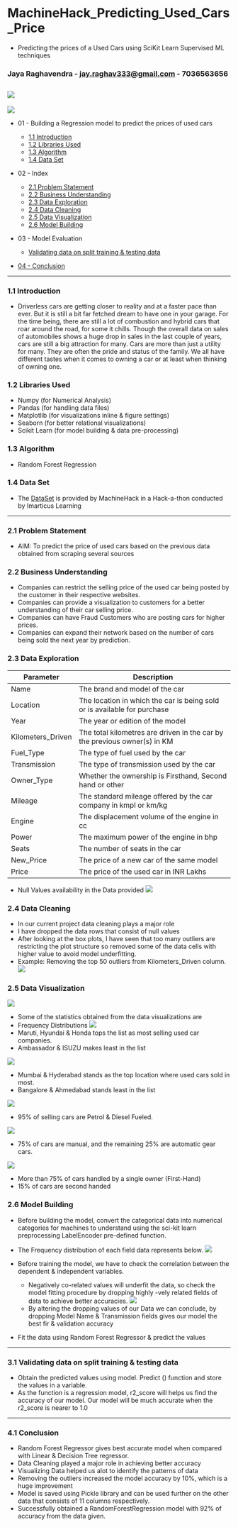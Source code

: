 # MachineHack_Predicting_Used_Cars_Price
- Predicting the prices of a Used Cars using SciKit Learn Supervised ML techniques

### Jaya Raghavendra - [jay.raghav333@gmail.com](mailto:jay.raghav333@gmail.com) - 7036563656

![](https://i.imgur.com/IhmfRed.png)
---
![](https://i.imgur.com/FcZJgZP.jpg)
- 01 - Building a Regression model to predict the prices of used cars
  * [1.1 Introduction](#11-Introduction)
  * [1.2 Libraries Used](#12-Libraries-Used)
  * [1.3 Algorithm](#13-Algorithm)
  * [1.4 Data Set](#14-Data-Set)

 - 02 - Index
    * [2.1 Problem Statement](#21-Problem-Statement)
    * [2.2 Business Understanding](#22-Business-Understanding)
    * [2.3 Data Exploration](#23-Data-Exploration)
    * [2.4 Data Cleaning](#24-Data-Cleaning)
    * [2.5 Data Visualization](#25-Data-Visualization)
    * [2.6 Model Building](#26-Model-Building)
    
- 03 - Model Evaluation
     * [Validating data on split training & testing data](#31-Validating-data-on-split-training-&-testing-data)
     
- [04 - Conclusion](#41-Conclusion)


---

### 1.1 Introduction
- Driverless cars are getting closer to reality and at a faster pace than ever. But it is still a bit far fetched dream to have one in your garage. For the time being, there are still a lot of combustion and hybrid cars that roar around the road, for some it chills. Though the overall data on sales of automobiles shows a huge drop in sales in the last couple of years, cars are still a big attraction for many. Cars are more than just a utility for many. They are often the pride and status of the family. We all have different tastes when it comes to owning a car or at least when thinking of owning one.

### 1.2 Libraries Used
- Numpy (for Numerical Analysis)
- Pandas (for handling data files)
- Matplotlib (for visualizations inline & figure settings)
- Seaborn (for better relational visualizations)
- Scikit Learn (for model building & data pre-processing)

### 1.3 Algorithm
- Random Forest Regression

### 1.4 Data Set
- The [DataSet](https://www.machinehack.com/course/predicting-the-costs-of-used-cars-hackathon-by-imarticus/)
 is provided by MachineHack in a Hack-a-thon conducted by Imarticus Learning
 
 ---
 
 ### 2.1 Problem Statement
 - AIM: To predict the price of used cars based on the previous data obtained from scraping several sources
 
 ### 2.2 Business Understanding
- Companies can restrict the selling price of the used car being posted by the customer in their respective websites.
- Companies can provide a visualization to customers for a better understanding of their car selling price.
- Companies can have Fraud Customers who are posting cars for higher prices.
- Companies can expand their network based on the number of cars being sold the next year by prediction.
 
 ### 2.3 Data Exploration
| Parameter | Description  |
| --- | --- |
|Name | The brand and model of the car |
|Location| The location in which the car is being sold or is available for purchase|
|Year| The year or edition of the model|
|Kilometers_Driven |The total kilometres are driven in the car by the previous owner(s) in KM|
|Fuel_Type |The type of fuel used by the car|
|Transmission |The type of transmission used by the car|
|Owner_Type| Whether the ownership is Firsthand, Second hand or other|
|Mileage| The standard mileage offered by the car company in kmpl or km/kg|
|Engine| The displacement volume of the engine in cc|
|Power |The maximum power of the engine in bhp|
|Seats| The number of seats in the car|
|New_Price| The price of a new car of the same model|
|Price |The price of the used car in INR Lakhs|

- Null Values availability in the Data provided
![](https://i.imgur.com/kzKOd8R.png)


### 2.4 Data Cleaning
- In our current project data cleaning plays a major role
- I have dropped the data rows that consist of null values
- After looking at the box plots, I have seen that too many outliers are restricting the plot structure so removed some of the data cells with higher value to avoid model underfitting.
- Example: Removing the top 50 outliers from Kilometers_Driven column.
![](https://i.imgur.com/CJjd4Fh.jpg)

### 2.5 Data Visualization
![](https://i.imgur.com/yeq5YcK.png)
- Some of the statistics obtained from the data visualizations are
- Frequency Distributions
![](https://i.imgur.com/ocbbn4V.png)
- Maruti, Hyundai & Honda tops the list as most selling used car companies.
- Ambassador & ISUZU makes least in the list

![](https://i.imgur.com/Y2iWZ9h.png)
- Mumbai & Hyderabad stands as the top location where used cars sold in most.
- Bangalore & Ahmedabad stands least in the list

![](https://i.imgur.com/ZmUPpQ2.png)
- 95% of selling cars are Petrol & Diesel Fueled.

![](https://i.imgur.com/s3xsqXP.png)
- 75% of cars are manual, and the remaining 25% are automatic gear cars.

![](https://i.imgur.com/Ec5WyoH.png)
- More than 75% of cars handled by a single owner (First-Hand)
- 15% of cars are second handed


### 2.6 Model Building

- Before building the model, convert the categorical data into numerical categories for machines to understand using the sci-kit learn preprocessing LabelEncoder pre-defined function.
- The Frequency distribution of each field data represents below.
![](https://i.imgur.com/iu8D1an.png)
- Before training the model, we have to check the correlation between the dependent & independent variables.
    * Negatively co-related values will underfit the data, so check the model fitting procedure by dropping highly -vely related fields of data to achieve better accuracies.
    ![](https://i.imgur.com/yrPy8Xl.png)
    * By altering the dropping values of our Data  we can conclude, by dropping Model Name  & Transmission fields gives our model the best fir & validation accuracy
    
- Fit the data using Random Forest Regressor & predict the values 

---

### 3.1 Validating data on split training & testing data
- Obtain the predicted values using model. Predict () function and store the values in a variable.
- As the function is a regression model, r2_score will helps us find the accuracy of our model. Our model will be much accurate when the r2_score is nearer to 1.0


---
### 4.1 Conclusion
- Random Forest Regressor gives best accurate model when compared with Linear & Decision Tree regressor.
- Data Cleaning played a major role in achieving better accuracy
- Visualizing Data helped us alot to identify the patterns of data
- Removing the outliers increased the model accuracy by 10%, which is a huge improvement
- Model is saved using Pickle library and can be used further on the other data that consists of 11 columns respectively.
- Successfully obtained a RandomForestRegression model with 92% of accuracy from the data given.


